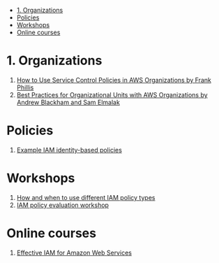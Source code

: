 
<!-- TOC -->

- [1. Organizations](#1-organizations)
- [Policies](#policies)
- [Workshops](#workshops)
- [Online courses](#online-courses)

<!-- /TOC -->

# 1. Organizations

1. [How to Use Service Control Policies in AWS Organizations by Frank Phillis](https://aws.amazon.com/blogs/security/how-to-use-service-control-policies-in-aws-organizations/)
2. [Best Practices for Organizational Units with AWS Organizations by Andrew Blackham and Sam Elmalak ](https://aws.amazon.com/blogs/mt/best-practices-for-organizational-units-with-aws-organizations/)

# Policies

1. [Example IAM identity-based policies](https://docs.aws.amazon.com/IAM/latest/UserGuide/access_policies_examples.html)

# Workshops

1. [How and when to use different IAM policy types](https://catalog.workshops.aws/iam-policy-types/en-US)
2. [IAM policy evaluation workshop](https://catalog.us-east-1.prod.workshops.aws/workshops/6dc3124a-6bd4-46eb-b5c4-be438a82ba3d/en-US)

# Online courses

1. [Effective IAM for Amazon Web Services](https://www.effectiveiam.com/)